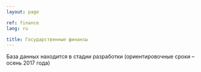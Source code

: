 ```yaml
---
layout: page

ref: finance
lang: ru

title: Государственные финансы
---
```


База данных находится в стадии разработки (ориентировочные сроки – осень 2017 года)